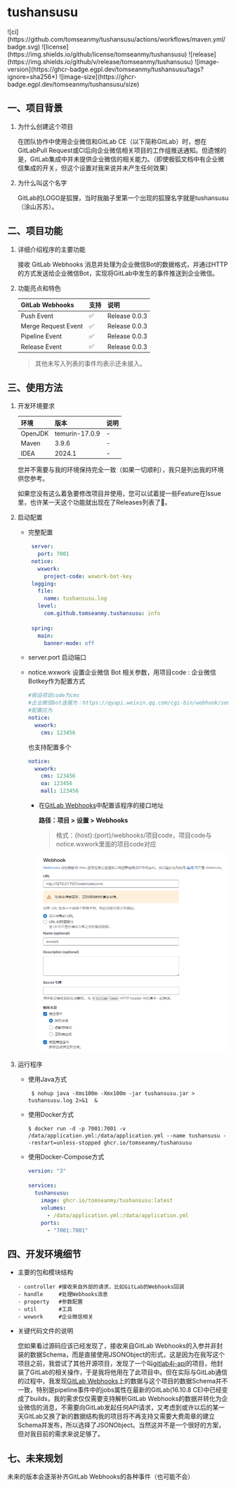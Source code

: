 <p align="center">
  <h1>tushansusu</h1>
</p>
![ci](https://github.com/tomseanmy/tushansusu/actions/workflows/maven.yml/badge.svg)
![license](https://img.shields.io/github/license/tomseanmy/tushansusu)
![release](https://img.shields.io/github/v/release/tomseanmy/tushansusu)
![image-version](https://ghcr-badge.egpl.dev/tomseanmy/tushansusu/tags?ignore=sha256*)
![image-size](https://ghcr-badge.egpl.dev/tomseanmy/tushansusu/size)



## 一、项目背景
1. 为什么创建这个项目

   在团队协作中使用企业微信和GitLab CE（以下简称GitLab）时，想在GitLabPull Request或CI后向企业微信相关项目的工作组推送通知。但遗憾的是，GitLab集成中并未提供企业微信的相关能力。（即使极狐文档中有企业微信集成的开关，但这个设置对我来说并未产生任何效果）

2. 为什么叫这个名字

   GitLab的LOGO是狐狸，当时我脑子里第一个出现的狐狸名字就是tushansusu（涂山苏苏）。

## 二、项目功能
1. 详细介绍程序的主要功能

   接收 GitLab Webhooks 消息并处理为企业微信Bot的数据格式，并通过HTTP的方式发送给企业微信Bot，实现将GitLab中发生的事件推送到企业微信。

2. 功能亮点和特色

   | GitLab Webhooks     | 支持 | 说明          |
   | ------------------- | ---- | ------------- |
   | Push Event          | ✅    | Release 0.0.3 |
   | Merge Request Event | ✅    | Release 0.0.3 |
   | Pipeline Event      | ✅    | Release 0.0.3 |
   | Release Event       | ✅    | Release 0.0.3 |

   > 其他未写入列表的事件均表示还未接入。

## 三、使用方法
1. 开发环境要求

   | 环境    | 版本             | 说明 |
   | ------- |----------------| ---- |
   | OpenJDK | temurin-17.0.9 | -    |
   | Maven   | 3.9.6          | -    |
   | IDEA    | 2024.1         | -    |

   您并不需要与我的环境保持完全一致（如果一切顺利），我只是列出我的环境供您参考。

   如果您没有这么着急要修改项目并使用，您可以试着提一些Feature在Issue里，也许某一天这个功能就出现在了Releases列表了🫠。

3. 启动配置
   - 完整配置

     ```yaml
      server:
        port: 7001
      notice:
        wxwork:
          project-code: wxwork-bot-key
      logging:
        file:
          name: tushansusu.log
        level:
          com.github.tomseanmy.tushansusu: info
    
      spring:
        main:
          banner-mode: off
	  ```

   - server.port 启动端口

   - notice.wxwork 设置企业微信 Bot 相关参数，用项目code : 企业微信Botkey作为配置方式

     ```yaml
     #假设项目code为cms
     #企业微信bot连接为：https://qyapi.weixin.qq.com/cgi-bin/webhook/send?key=123456
     #配置应为
     notice:
       wxwork:
         cms: 123456
     ```

     也支持配置多个

     ```yaml
     notice:
       wxwork:
         cms: 123456
         oa: 123456
         mall: 123456
     ```

      - 在[GitLab Webhooks](https://docs.gitlab.com/ee/user/project/integrations/webhooks.html)中配置该程序的接口地址

        __路径：项目 > 设置 > Webhooks__

        > 格式：{host}:{port}/webhooks/项目code，项目code与notice.wxwork里面的项目code对应

        ![gitlab-setting](./assets/gitlab-setting.png)

4. 运行程序
   - 使用Java方式
     ```shell
      $ nohup java -Xms100m -Xmx100m -jar tushansusu.jar > tushansusu.log 2>&1  &
     ```

   - 使用Docker方式

     ```shell
     $ docker run -d -p 7001:7001 -v /data/application.yml:/data/application.yml --name tushansusu --restart=unless-stopped ghcr.io/tomseanmy/tushansusu
     ```

   - 使用Docker-Compose方式

     ```yaml
     version: "3"
      
     services:
       tushansusu:
         image: ghcr.io/tomseanmy/tushansusu:latest
         volumes:
           - /data/application.yml:/data/application.yml
         ports:
           - "7001:7001"
     ```

## 四、开发环境细节
- 主要的包和模块结构

  ```text
  - controller #接收来自外部的请求，比如GitLab的Webhooks回调
  - handle     #处理Webhooks消息
  - property   #参数配置
  - util       #工具
  - wxwork     #企业微信相关
  ```

- 关键代码文件的说明

  您如果看过源码应该已经发现了，接收来自GitLab Webhooks的入参并非封装的数据Schema，而是直接使用JSONObject的形式，这是因为在我写这个项目之前，我尝试了其他开源项目，发现了一个叫[gitlab4j-api](https://github.com/gitlab4j/gitlab4j-api)的项目，他封装了GitLab的相关操作，于是我将他用在了此项目中。但在实际与GitLab通信的过程中，我发现[GitLab Webhooks](https://docs.gitlab.com/ee/user/project/integrations/webhook_events.html)上的数据与这个项目的数据Schema并不一致，特别是pipeline事件中的jobs属性在最新的GitLab(16.10.8 CE)中已经变成了builds，我的需求仅仅需要支持解析GitLab Webhooks的数据并转化为企业微信的消息，不需要向GitLab发起任何API请求，又考虑到或许以后的某一天GitLab又换了新的数据结构我的项目将不再支持又需要大费周章的建立Schema并发布，所以选择了JSONObject。当然这并不是一个很好的方案，但对我目前的需求来说足够了。

## 七、未来规划
未来的版本会逐渐补齐GitLab Webhooks的各种事件（也可能不会）
